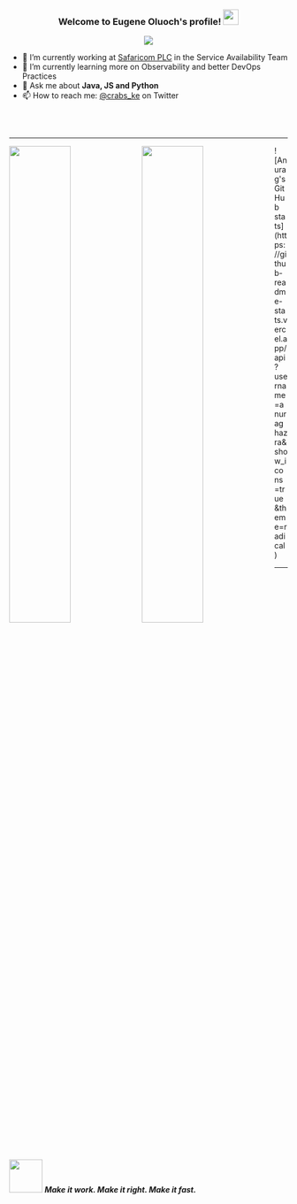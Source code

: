<!-- <h2 align="center">
<pre><i><a href="https://rednafi.github.io/reflections" target="_blank">⚙ Eugene Mark Oluoch ⚙</a></i></pre>
</h2> -->


<h3 align="center">
  Welcome to Eugene Oluoch's profile!
  <img src="https://media.giphy.com/media/hvRJCLFzcasrR4ia7z/giphy.gif" width="28">
</h3>

<!-- Typing SVG by DenverCoder1 - https://github.com/DenverCoder1/readme-typing-svg -->
<p align="center">
  <a href="https://github.com/DenverCoder1/readme-typing-svg"><img src="https://readme-typing-svg.demolab.com/?lines=Full-stack%20Web%20Developer;Experienced%20DevOps%20Engineer;2%2B%20years%20of%20coding%20experience;Always%20learning%20new%20things&font=Fira%20Code&center=true&width=440&height=45&color=f75c7e&vCenter=true&size=22&pause=1000"></a>
</p>


- 🔭 I’m currently working at [Safaricom PLC](https://safaricom.com) in the Service Availability Team
- 🌱 I’m currently learning more on Observability and better DevOps Practices
- 💬 Ask me about **Java, JS and Python**
- 📫 How to reach me: [@crabs_ke](https://twitter.com/crabs_ke) on Twitter



<br />
<br />

-------
<div class="wrapper">
  <img align="left" width="47%" src="https://github-readme-streak-stats.herokuapp.com?user=Eugene-Oluoch&theme=tokyonight">

  <img align="left" width="47%" src="https://github-readme-stats.vercel.app/api?username=Eugene-Oluoch&custom_title=Eugene&theme=radical's%20github%20stats">
  ![Anurag's GitHub stats](https://github-readme-stats.vercel.app/api?username=anuraghazra&show_icons=true&theme=radical)
</div>

-------

<img src="https://media.giphy.com/media/LnQjpWaON8nhr21vNW/giphy.gif" width="60"> <em><b>Make it work. Make it right. Make it fast.</b></em>
